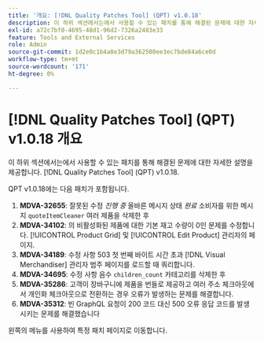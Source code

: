 ```yaml
---
title: '개요: [!DNL Quality Patches Tool] (QPT) v1.0.18'
description: 이 하위 섹션에서는에서 사용할 수 있는 패치를 통해 해결된 문제에 대한 자세한 설명을 제공합니다. [!DNL Quality Patches Tool] (QPT) v1.0.18.
exl-id: a72c7bf0-4695-48d1-96d2-7326a2483e33
feature: Tools and External Services
role: Admin
source-git-commit: 1d2e0c1b4a8e3d79a362500ee3ec7bde84a6ce0d
workflow-type: tm+mt
source-wordcount: '171'
ht-degree: 0%

---
```


# [!DNL Quality Patches Tool] (QPT) v1.0.18 개요

이 하위 섹션에서는에서 사용할 수 있는 패치를 통해 해결된 문제에 대한 자세한 설명을 제공합니다. [!DNL Quality Patches Tool] (QPT) v1.0.18.

QPT v1.0.18에는 다음 패치가 포함됩니다.

1. **MDVA-32655**: 잘못된 수정 *진행 중* 올바른 메시지 상태 *완료* 소비자를 위한 메시지 `quoteItemCleaner` 여러 제품을 삭제한 후
1. **MDVA-34102**: 의 비활성화된 제품에 대한 기본 재고 수량이 0인 문제를 수정합니다. [!UICONTROL Product Grid] 및 [!UICONTROL Edit Product] 관리자의 페이지.
1. **MDVA-34189**: 수정 사항 503 첫 번째 바이트 시간 초과 [!DNL Visual Merchandiser] 관리자 범주 페이지를 로드할 때 쿼리합니다.
1. **MDVA-34695**: 수정 사항 음수 `children_count` 카테고리를 삭제한 후
1. **MDVA-35286**: 고객이 장바구니에 제품을 번들로 제공하고 여러 주소 체크아웃에서 개인화 체크아웃으로 전환하는 경우 오류가 발생하는 문제를 해결합니다.
1. **MDVA-35312**: 빈 GraphQL 요청이 200 코드 대신 500 오류 응답 코드를 발생시키는 문제를 해결했습니다

왼쪽의 메뉴를 사용하여 특정 패치 페이지로 이동합니다.
